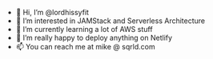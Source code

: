 - 👋 Hi, I’m @lordhissyfit
- 👀 I’m interested in JAMStack and Serverless Architecture
- 🌱 I’m currently learning a lot of AWS stuff
- 💞️ I’m really happy to deploy anything on Netlify
- 📫 You can reach me at mike @ sqrld.com

<!---
lordhissyfit/lordhissyfit is a ✨ special ✨ repository because its `README.md` (this file) appears on your GitHub profile.
You can click the Preview link to take a look at your changes.
--->
